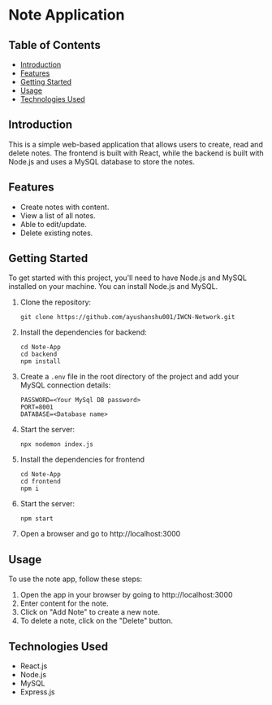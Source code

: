 # Note Application

## Table of Contents
- [Introduction](#introduction)
- [Features](#features)
- [Getting Started](#getting-started)
- [Usage](#usage)
- [Technologies Used](#technologies-used)


## Introduction
This is a simple web-based application that allows users to create, read and delete notes. The frontend is built with React, while the backend is built with Node.js and uses a MySQL database to store the notes.

## Features
- Create notes with content.
- View a list of all notes.
- Able to edit/update.
- Delete existing notes.

## Getting Started
To get started with this project, you'll need to have Node.js and MySQL installed on your machine. You can install Node.js and MySQL.

1. Clone the repository:
    ```
    git clone https://github.com/ayushanshu001/IWCN-Network.git
    ```
    
2. Install the dependencies for backend:
    ```
    cd Note-App
    cd backend
    npm install
    
    ```
    
3.  Create a `.env` file in the root directory of the project and add your MySQL connection details:
    ```
    PASSWORD=<Your MySql DB password>
    PORT=8001
    DATABASE=<Database name>
    ```    
    
5.  Start the server:
    ```
    npx nodemon index.js
    ``` 
    
6.  Install the dependencies for frontend
     ```
    cd Note-App
    cd frontend
    npm i
    
    ```
    
8. Start the server:
    ```
    npm start
    ``` 

9. Open a browser and go to http://localhost:3000


## Usage
To use the note app, follow these steps:

1. Open the app in your browser by going to http://localhost:3000
2. Enter content for the note.
3. Click on "Add Note" to create a new note.
4. To delete a note, click on the "Delete" button.


## Technologies Used
- React.js
- Node.js
- MySQL
- Express.js



    
